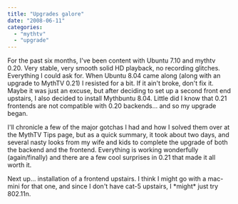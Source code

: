 ```yaml
---
title: "Upgrades galore"
date: "2008-06-11"
categories: 
  - "mythtv"
  - "upgrade"
---
```


For the past six months, I've been content with Ubuntu 7.10 and mythtv 0.20. Very stable, very smooth solid HD playback, no recording glitches. Everything I could ask for. When Ubuntu 8.04 came along (along with an upgrade to MythTV 0.21) I resisted for a bit. If it ain't broke, don't fix it. Maybe it was just an excuse, but after deciding to set up a second front end upstairs, I also decided to install Mythbuntu 8.04. Little did I know that 0.21 frontends are not compatible with 0.20 backends... and so my upgrade began.  
  
I'll chronicle a few of the major gotchas I had and how I solved them over at the MythTV Tips page, but as a quick summary, it took about two days, and several nasty looks from my wife and kids to complete the upgrade of both the backend and the frontend. Everything is working wonderfully (again/finally) and there are a few cool surprises in 0.21 that made it all worth it.  
  
Next up... installation of a frontend upstairs. I think I might go with a mac-mini for that one, and since I don't have cat-5 upstairs, I \*might\* just try 802.11n.
